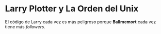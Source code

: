 # Larry Plotter y La Orden del Unix

El código de Larry cada vez es más peligroso porque **Ballmemort** cada vez tiene más *followers*.
